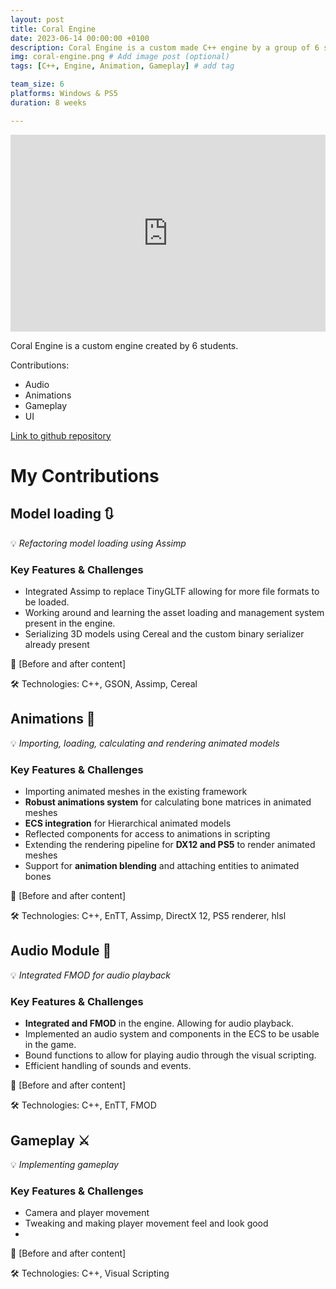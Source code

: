 ```yaml
---
layout: post
title: Coral Engine
date: 2023-06-14 00:00:00 +0100
description: Coral Engine is a custom made C++ engine by a group of 6 students. # Add post description (optional)
img: coral-engine.png # Add image post (optional)
tags: [C++, Engine, Animation, Gameplay] # add tag

team_size: 6
platforms: Windows & PS5
duration: 8 weeks

---
```


<div class="post-video-container" style="display:flex; flex-direction: row; justify-content: center; align-items: center">
  <iframe width="560" height="315" src="https://www.youtube.com/embed/Z4UFHaJ_ulQ?si=1LSgzoy8_2Ge7DN0" title="YouTube video player" frameborder="0" allow="accelerometer; autoplay; clipboard-write; encrypted-media; gyroscope; picture-in-picture; web-share" referrerpolicy="strict-origin-when-cross-origin" allowfullscreen></iframe>
</div>

Coral Engine is a custom engine created by 6 students. 

Contributions:
- Audio
- Animations
- Gameplay
- UI 

[Link to github repository](https://github.com/GuusKemperman/CoralEngine)


# My Contributions

## Model loading 🔃

💡 *Refactoring model loading using Assimp*

### Key Features & Challenges

- Integrated Assimp to replace TinyGLTF allowing for more file formats to be loaded.
- Working around and learning the asset loading and management system present in the engine.
- Serializing 3D models using Cereal and the custom binary serializer already present

🎥 [Before and after content]

🛠 Technologies: C++, GSON, Assimp, Cereal

## Animations 🔧

💡 *Importing, loading, calculating and rendering animated models*

### Key Features & Challenges

- Importing animated meshes in the existing framework
- **Robust animations system** for calculating bone matrices in animated meshes
- **ECS integration** for Hierarchical animated models
- Reflected components for access to animations in scripting 
- Extending the rendering pipeline for **DX12 and PS5** to render animated meshes 
- Support for **animation blending** and attaching entities to animated bones

🎥 [Before and after content]

🛠 Technologies: C++, EnTT, Assimp, DirectX 12, PS5 renderer, hlsl

## Audio Module 🎵

💡 *Integrated FMOD for audio playback*

### Key Features & Challenges

- **Integrated and FMOD** in the engine. Allowing for audio playback.
- Implemented an audio system and components in the ECS to be usable in the game.
- Bound functions to allow for playing audio through the visual scripting.
- Efficient handling of sounds and events.

🎥 [Before and after content]

🛠 Technologies: C++, EnTT, FMOD

## Gameplay ⚔️

💡 *Implementing gameplay*

### Key Features & Challenges

- Camera and player movement
- Tweaking and making player movement feel and look good
- 

🎥 [Before and after content]

🛠 Technologies: C++, Visual Scripting 